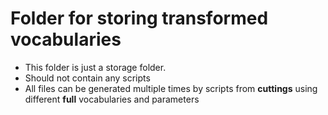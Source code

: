 # Folder for storing transformed vocabularies

- This folder is just a storage folder.
- Should not contain any scripts
- All files can be generated multiple times by scripts from **cuttings** using different **full** vocabularies and parameters
